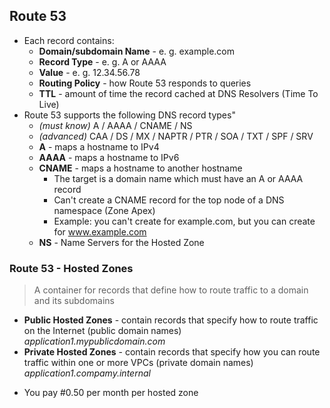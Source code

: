 ## Route 53
- Each record contains:
    - **Domain/subdomain Name** - e. g. example.com
    - **Record Type** - e. g. A or AAAA
    - **Value** - e. g. 12.34.56.78
    - **Routing Policy** - how Route 53 responds to queries
    - **TTL** - amount of time the record cached at DNS Resolvers (Time To Live)
- Route 53 supports the following DNS record types"
    - *(must know)* A / AAAA / CNAME / NS
    - *(advanced)* CAA / DS / MX / NAPTR / PTR / SOA / TXT / SPF / SRV     
    * **A** - maps a hostname to IPv4
    * **AAAA** - maps a hostname to IPv6
    * **CNAME** - maps a hostname to another hostname
        * The target is a domain name which must have an A or AAAA record
        * Can't create a CNAME record for the top node of a DNS namespace (Zone Apex)
        * Example: you can't create for example.com, but you can create for www.example.com 
    * **NS** - Name Servers for the Hosted Zone
### Route 53 - Hosted Zones
> A container for records that define how to route traffic to a domain and its subdomains
- **Public Hosted Zones** - contain records that specify how to route traffic on the Internet (public domain names) *application1.mypublicdomain.com*
- **Private Hosted Zones** - contain records that specify how you can route traffic within one or more VPCs (private domain names) *application1.compamy.internal* 
* You pay #0.50 per month per hosted zone
